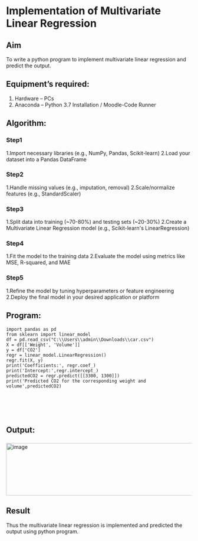 # Implementation of Multivariate Linear Regression
## Aim
To write a python program to implement multivariate linear regression and predict the output.
## Equipment’s required:
1.	Hardware – PCs
2.	Anaconda – Python 3.7 Installation / Moodle-Code Runner
## Algorithm:
### Step1
1.Import necessary libraries (e.g., NumPy, Pandas, Scikit-learn) 2.Load your dataset into a Pandas DataFrame
<br>

### Step2
1.Handle missing values (e.g., imputation, removal) 2.Scale/normalize features (e.g., StandardScaler)
<br>

### Step3
1.Split data into training (~70-80%) and testing sets (~20-30%) 2.Create a Multivariate Linear Regression
model (e.g., Scikit-learn's LinearRegression)
<br>

### Step4
1.Fit the model to the training data 2.Evaluate the model using metrics like MSE, R-squared, and MAE
<br>

### Step5
1.Refine the model by tuning hyperparameters or feature engineering 2.Deploy the final model in your
desired application or platform
<br>

## Program:
```
import pandas as pd
from sklearn import linear_model
df = pd.read_csv("C:\\Users\\admin\\Downloads\\car.csv")
X = df[['Weight', 'Volume']]
y = df['CO2']
regr = linear_model.LinearRegression()
regr.fit(X, y)
print('Coefficients:', regr.coef_)
print('Intercept:',regr.intercept_)
predictedCO2 = regr.predict([[3300, 1300]])
print('Predicted CO2 for the corresponding weight and volume',predictedCO2)






```
## Output:

###
<img width="730" height="142" alt="image" src="https://github.com/user-attachments/assets/f7d1a5ae-1a9b-48d0-95e6-2c590406e07c" />


<br>

## Result
Thus the multivariate linear regression is implemented and predicted the output using python program.

